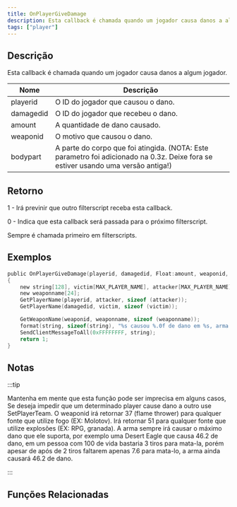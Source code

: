 ```yaml
---
title: OnPlayerGiveDamage
description: Esta callback é chamada quando um jogador causa danos a algum jogador.
tags: ["player"]
---
```


<VersionWarnPT name='callback' version='SA-MP 0.3.d' />

## Descrição

Esta callback é chamada quando um jogador causa danos a algum jogador.

| Nome      | Descrição                                                                                                                         |
| --------- | --------------------------------------------------------------------------------------------------------------------------------- |
| playerid  | O ID do jogador que causou o dano.                                                                                                |
| damagedid | O ID do jogador que recebeu o dano.                                                                                               |
| amount    | A quantidade de dano causado.                                                                                                     |
| weaponid  | O motivo que causou o dano.                                                                                                       |
| bodypart  | A parte do corpo que foi atingida. (NOTA: Este parametro foi adicionado na 0.3z. Deixe fora se estiver usando uma versão antiga!) |

## Retorno

1 - Irá previnir que outro filterscript receba esta callback.

0 - Indica que esta callback será passada para o próximo filterscript.

Sempre é chamada primeiro em filterscripts.

## Exemplos

```c
public OnPlayerGiveDamage(playerid, damagedid, Float:amount, weaponid, bodypart)
{
    new string[128], victim[MAX_PLAYER_NAME], attacker[MAX_PLAYER_NAME];
    new weaponname[24];
    GetPlayerName(playerid, attacker, sizeof (attacker));
    GetPlayerName(damagedid, victim, sizeof (victim));

    GetWeaponName(weaponid, weaponname, sizeof (weaponname));
    format(string, sizeof(string), "%s causou %.0f de dano em %s, arma: %s, corpo: %d", attacker, amount, victim, weaponname, bodypart);
    SendClientMessageToAll(0xFFFFFFFF, string);
    return 1;
}
```

## Notas

:::tip

Mantenha em mente que esta função pode ser imprecisa em alguns casos, Se deseja impedir que um determinado player cause dano a outro use SetPlayerTeam. O weaponid irá retornar 37 (flame thrower) para qualquer fonte que utilize fogo (EX: Molotov). Irá retornar 51 para qualquer fonte que utilize explosões (EX: RPG, granada). A arma sempre irá causar o máximo dano que ele suporta, por exemplo uma Desert Eagle que causa 46.2 de dano, em um pessoa com 100 de vida bastaria 3 tiros para mata-la, porém apesar de após de 2 tiros faltarem apenas 7.6 para mata-lo, a arma ainda causará 46.2 de dano.

:::

## Funções Relacionadas
